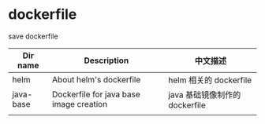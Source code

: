 # dockerfile
save dockerfile

| Dir name  | Description                             | 中文描述                       |
| --------- | --------------------------------------- | ------------------------------ |
| helm      | About helm's dockerfile                 | helm 相关的 dockerfile         |
| java-base | Dockerfile for java base image creation | java 基础镜像制作的 dockerfile |
|           |                                         |                                |

